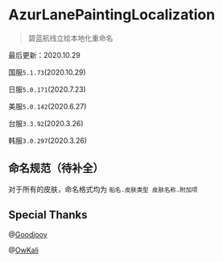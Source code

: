 # AzurLanePaintingLocalization

> 碧蓝航线立绘本地化重命名

最后更新：2020.10.29

国服`5.1.73`(2020.10.29)

日服`5.0.171`(2020.7.23)

美服`5.0.142`(2020.6.27)

台服`3.3.92`(2020.3.26)

韩服`3.0.297`(2020.3.26)





## 命名规范（待补全）

对于所有的皮肤，命名格式均为 `船名.皮肤类型 皮肤名称.附加项`









## Special Thanks

@[Goodjooy](https://github.com/Goodjooy)

@[OwKali](https://github.com/OwKali)